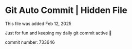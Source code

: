 # Git Auto Commit | Hidden File

This file was added Feb 12, 2025

Just for fun and keeping my daily git commit active 🤪

commit number: 733646
